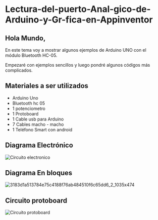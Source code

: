 # Lectura-del-puerto-Anal-gico-de-Arduino-y-Gr-fica-en-Appinventor

## Hola Mundo,

En este tema voy a mostrar algunos ejemplos de Arduino UNO con el módulo Bluetooth HC-05.

Empezaré con ejemplos sencillos y luego pondré algunos códigos más complicados.

## Materiales a ser utilizados
- Arduino Uno
- Bluetooth hc 05
- 1 potenciometro
- 1 Protoboard
- 1 Cable usb para Arduino
- 7 Cables macho - macho
- 1 Teléfono Smart con android

## Diagrama Electrónico

![Circuito electronico](https://user-images.githubusercontent.com/23123783/101285791-13756100-37b5-11eb-9e30-6220c651d389.JPG)

## Diagrama En bloques

![3183d1a513784e75c4188f76ab484510f6c65dd6_2_1035x474](https://user-images.githubusercontent.com/23123783/101283063-61369d00-37a6-11eb-98af-fed2475ff532.png)

## Circuito protoboard

![Circuito protoboard](https://user-images.githubusercontent.com/23123783/101283086-74e20380-37a6-11eb-9f64-1cdd200035f5.jpeg)

